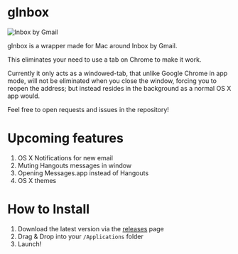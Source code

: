 gInbox
======

![Inbox by Gmail](http://i.imgur.com/ZxaChmj.png)

gInbox is a wrapper made for Mac around Inbox by Gmail.

This eliminates your need to use a tab on Chrome to make it work.

Currently it only acts as a windowed-tab, that unlike Google Chrome in app mode, will not be eliminated when you close the window, forcing you to reopen the address; but instead resides in the background as a normal OS X app would.

Feel free to open requests and issues in the repository!

Upcoming features
==================

1. OS X Notifications for new email
1. Muting Hangouts messages in window
1. Opening Messages.app instead of Hangouts
1. OS X themes

How to Install
==============

1. Download the latest version via the [releases](https://github.com/chenasraf/gInbox/releases) page
1. Drag & Drop into your `/Applications` folder
1. Launch!
